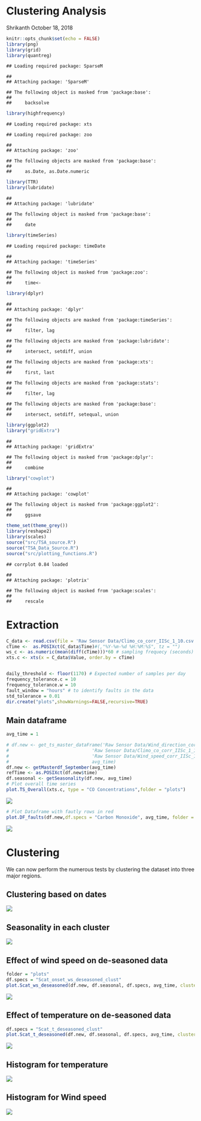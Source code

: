 Clustering Analysis
================
Shrikanth
October 18, 2018

``` r
knitr::opts_chunk$set(echo = FALSE)
library(png)
library(grid)
library(quantreg)
```

    ## Loading required package: SparseM

    ## 
    ## Attaching package: 'SparseM'

    ## The following object is masked from 'package:base':
    ## 
    ##     backsolve

``` r
library(highfrequency)
```

    ## Loading required package: xts

    ## Loading required package: zoo

    ## 
    ## Attaching package: 'zoo'

    ## The following objects are masked from 'package:base':
    ## 
    ##     as.Date, as.Date.numeric

``` r
library(TTR)
library(lubridate)
```

    ## 
    ## Attaching package: 'lubridate'

    ## The following object is masked from 'package:base':
    ## 
    ##     date

``` r
library(timeSeries)
```

    ## Loading required package: timeDate

    ## 
    ## Attaching package: 'timeSeries'

    ## The following object is masked from 'package:zoo':
    ## 
    ##     time<-

``` r
library(dplyr)
```

    ## 
    ## Attaching package: 'dplyr'

    ## The following objects are masked from 'package:timeSeries':
    ## 
    ##     filter, lag

    ## The following objects are masked from 'package:lubridate':
    ## 
    ##     intersect, setdiff, union

    ## The following objects are masked from 'package:xts':
    ## 
    ##     first, last

    ## The following objects are masked from 'package:stats':
    ## 
    ##     filter, lag

    ## The following objects are masked from 'package:base':
    ## 
    ##     intersect, setdiff, setequal, union

``` r
library(ggplot2)
library("gridExtra")
```

    ## 
    ## Attaching package: 'gridExtra'

    ## The following object is masked from 'package:dplyr':
    ## 
    ##     combine

``` r
library("cowplot")
```

    ## 
    ## Attaching package: 'cowplot'

    ## The following object is masked from 'package:ggplot2':
    ## 
    ##     ggsave

``` r
theme_set(theme_grey())
library(reshape2)
library(scales)
source("src/TSA_source.R")
source("TSA_Data_Source.R")
source("src/plotting_functions.R")
```

    ## corrplot 0.84 loaded

    ## 
    ## Attaching package: 'plotrix'

    ## The following object is masked from 'package:scales':
    ## 
    ##     rescale

Extraction
==========

``` r
C_data <- read.csv(file = 'Raw Sensor Data/Climo_co_corr_IISc_1_10.csv', header = TRUE, sep = ";")
cTime <-  as.POSIXct(C_data$Time)#(,"%Y-%m-%d %H:%M:%S", tz = "")
ws_c <- as.numeric(mean(diff(cTime)))*60 # sampling frequecy (seconds)
xts.c <- xts(x = C_data$Value, order.by = cTime)


daily_threshold <- floor(1170) # Expected number of samples per day
frequency_tolerance.c = 10
frequency_tolerance.w = 10
fault_window = "hours" # to identify faults in the data
std_tolerance = 0.01
dir.create("plots",showWarnings=FALSE,recursive=TRUE)
```

Main dataframe
--------------

``` r
avg_time = 1

# df.new <- get_ts_master_dataFrame('Raw Sensor Data/Wind_direction_corr_IISc_1_20.csv', 
#                               'Raw Sensor Data/Climo_co_corr_IISc_1_10.csv', 
#                               'Raw Sensor Data/Wind_speed_corr_IISc_1_20.csv', 
#                               avg_time)
df.new <- getMasterdf_September(avg_time)
refTime <- as.POSIXct(df.new$time)
df.seasonal <- getSeasonality(df.new, avg_time)
# Plot overall time series
plot.TS_Overall(xts.c, type = "CO Concentrations",folder = "plots")
```

![](Clustering_Analysis_files/figure-markdown_github/overall_dataset-1.png)

``` r
# Plot Dataframe with fautly rows in red
plot.DF_faults(df.new,df.specs = "Carbon Monoxide", avg_time, folder = "plots")
```

![](Clustering_Analysis_files/figure-markdown_github/overall_dataset-2.png)

Clustering
==========

We can now perform the numerous tests by clustering the dataset into three major regions.

Clustering based on dates
-------------------------

![](Clustering_Analysis_files/figure-markdown_github/unnamed-chunk-4-1.png)

Seasonality in each cluster
---------------------------

![](Clustering_Analysis_files/figure-markdown_github/unnamed-chunk-5-1.png)

Effect of wind speed on de-seasoned data
----------------------------------------

``` r
folder = "plots"
df.specs = "Scat_onset_ws_deseasoned_clust"
plot.Scat_ws_deseasoned(df.new, df.seasonal, df.specs, avg_time, clustering = TRUE)
```

![](Clustering_Analysis_files/figure-markdown_github/scat_ws_conc-1.png)

Effect of temperature on de-seasoned data
-----------------------------------------

``` r
df.specs = "Scat_t_deseasoned_clust"
plot.Scat_t_deseasoned(df.new, df.seasonal, df.specs, avg_time, clustering = TRUE)
```

![](Clustering_Analysis_files/figure-markdown_github/scat_t_conc-1.png)

Histogram for temperature
-------------------------

![](Clustering_Analysis_files/figure-markdown_github/unnamed-chunk-6-1.png)

Histogram for Wind speed
------------------------

![](Clustering_Analysis_files/figure-markdown_github/unnamed-chunk-7-1.png)
